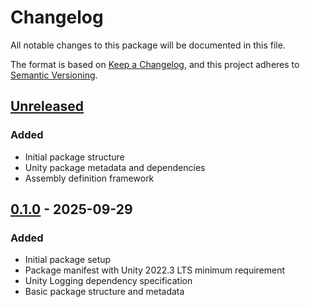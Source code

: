 # Changelog

All notable changes to this package will be documented in this file.

The format is based on [Keep a Changelog](https://keepachangelog.com/en/1.0.0/),
and this project adheres to [Semantic Versioning](https://semver.org/spec/v2.0.0.html).

## [Unreleased]

### Added
- Initial package structure
- Unity package metadata and dependencies
- Assembly definition framework

## [0.1.0] - 2025-09-29

### Added
- Initial package setup
- Package manifest with Unity 2022.3 LTS minimum requirement
- Unity Logging dependency specification
- Basic package structure and metadata

[Unreleased]: https://github.com/DakotaIrsik/LogSmith/compare/v0.1.0...HEAD
[0.1.0]: https://github.com/DakotaIrsik/LogSmith/releases/tag/v0.1.0
